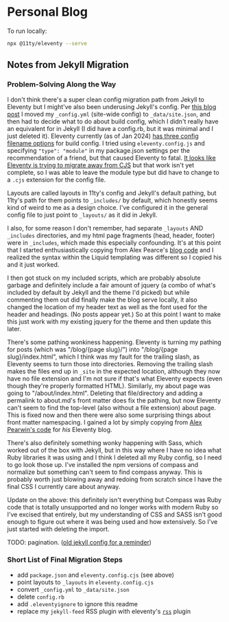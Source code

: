 # Personal Blog

To run locally:

```sh
npx @11ty/eleventy --serve
```

## Notes from Jekyll Migration

### Problem-Solving Along the Way

I don't think there's a super clean config migration path from Jekyll to Eleventy but I might've also been underusing Jekyll's config. Per [this blog post](https://alex.pearwin.com/2020/06/jekyll-to-eleventy/) I moved my `_config.yml` (site-wide config) to `_data/site.json`, and then had to decide what to do about build config, which I didn't really have an equivalent for in Jekyll (I did have a config.rb, but it was minimal and I just deleted it). Eleventy currently (as of Jan 2024) [has three config filename options](https://www.11ty.dev/docs/config/) for build config. I tried using `eleventy.config.js` and specifying `"type": "module"` in my package.json settings per the recommendation of a friend, but that caused Eleventy to fatal. [It looks like Eleventy is trying to migrate away from CJS](https://www.11ty.dev/blog/canary-eleventy-v3/#new-features-and-a-short-upgrade-guide) but that work isn't yet complete, so I was able to leave the module type but did have to change to a `.cjs` extension for the config file.

Layouts are called layouts in 11ty's config and Jekyll's default pathing, but 11ty's path for them points to `_includes/` by default, which honestly seems kind of weird to me as a design choice. I've configured it in the general config file to just point to `_layouts/` as it did in Jekyll.

I also, for some reason I don't remember, had separate `_layouts` AND `_includes` directories, and my html page fragments (head, header, footer) were in `_includes`, which made this especially confounding. It's at this point that I started enthusiastically copying from Alex Pearce's [blog code](https://github.com/alexpearce/home) and I realized the syntax within the Liquid templating was different so I copied his and it just worked.

I then got stuck on my included scripts, which are probably absolute garbage and definitely include a fair amount of jquery (a combo of what's included by default by Jekyll and the theme I'd picked) but while commenting them out did finally make the blog serve locally, it also changed the location of my header text as well as the font used for the header and headings. (No posts appear yet.) So at this point I want to make this just work with my existing jquery for the theme and then update this later.

There's some pathing wonkiness happening. Eleventy is turning my pathing for posts (which was "/blog/{page slug}/") into "/blog/{page slug}/index.html", which I think was my fault for the trailing slash, as Eleventy seems to turn those into directories. Removing the trailing slash makes the files end up in `_site` in the expected location, although they now have no file extension and I'm not sure if that's what Eleventy expects (even though they're properly formatted HTML). Similarly, my about page was going to "/about/index.html". Deleting that file/directory and adding a permalink to about.md's front matter does fix the pathing, but now Eleventy can't seem to find the top-level (also without a file extension) about page. This is fixed now and then there were also some surprising things about front matter namespacing. I gained a lot by simply copying from [Alex Pearwin's code](https://github.com/alexpearce/home/tree/eb2dfb5d20d5f1d59c278e57de453280f74aa252) for _his_ Eleventy blog.

There's also definitely something wonky happening with Sass, which worked out of the box with Jekyll, but in this way where I have no idea what Ruby libraries it was using and I think I deleted all my Ruby config, so I need to go look those up. I've installed the npm versions of compass and normalize but something can't seem to find compass anyway. This is probably worth just blowing away and redoing from scratch since I have the final CSS I currently care about anyway.

Update on the above: this definitely isn't everything but Compass was Ruby code that is totally unsupported and no longer works with modern Ruby so I've excised that entirely, but my understanding of CSS and SASS isn't good enough to figure out where it was being used and how extensively. So I've just started with deleting the import.

TODO: pagination. ([old jekyll config for a reminder](https://github.com/macroscopicentric/macroscopicentric.github.io/blob/ebd44a9b3c89caf6aea4a76a0e623004169671a6/_config.yml))

### Short List of Final Migration Steps

- add `package.json` and `eleventy.config.cjs` (see above)
- point layouts to `_layouts` in `eleventy.config.cjs`
- convert `_config.yml` to `_data/site.json`
- delete `config.rb`
- add `.eleventyignore` to ignore this readme
- replace my `jekyll-feed` RSS plugin with eleventy's [`rss`](https://www.11ty.dev/docs/plugins/rss/) plugin